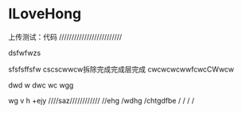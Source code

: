 # ILoveHong
上传测试：代码
/////////////////////////

dsfwfwzs

sfsfsffsfw
cscscwwcw拆除完成完成层完成
cwcwcwcwwfcwcCWwcw

dwd
w
dwc
wc
wgg

wg
v
h
+ejy
////saz////////////
//ehg
/wdhg
/chtgdfbe
/
/
/
/